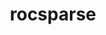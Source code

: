 ---
title: "rocsparse"
layout: cache
categories: [package, develop]
meta: {"compilers": ["gcc@11.4.0", "gcc@13.2.0"], "num_specs": 22, "num_specs_by_stack": {"e4s": 12, "ml-linux-x86_64-rocm": 10, "root": 22}, "oss": ["ubuntu22.04", "ubuntu24.04"], "platforms": ["linux"], "stacks": ["e4s", "ml-linux-x86_64-rocm", "root"], "targets": ["x86_64_v3"], "versions": ["6.1.2", "6.3.2", "6.3.3"]}
spec_details: [{"compiler": "gcc@11.4.0", "hash": "2abkd25mcayyk6yanulhoclghjllq77p", "os": "ubuntu22.04", "platform": "linux", "size": "-", "stacks": ["e4s", "root"], "target": "x86_64_v3", "variants": ["amdgpu_target:=auto", "~asan", "build_system=cmake", "build_type=Release", "generator=make", "~ipo", "~test"], "versions": ["6.3.3"]}, {"compiler": "gcc@13.2.0", "hash": "3fudn77ng5usxlrrauuaee2wcw5f3q4o", "os": "ubuntu24.04", "platform": "linux", "size": "-", "stacks": ["ml-linux-x86_64-rocm", "root"], "target": "x86_64_v3", "variants": ["amdgpu_target:=gfx90a", "~asan", "build_system=cmake", "build_type=Release", "generator=make", "~ipo", "~test"], "versions": ["6.1.2"]}, {"compiler": "gcc@13.2.0", "hash": "3vkrvn4axpvuveyvfwf4i23yiwkgpcxd", "os": "ubuntu24.04", "platform": "linux", "size": "-", "stacks": ["ml-linux-x86_64-rocm", "root"], "target": "x86_64_v3", "variants": ["amdgpu_target:=gfx90a", "~asan", "build_system=cmake", "build_type=Release", "generator=make", "~ipo", "~test"], "versions": ["6.1.2"]}, {"compiler": "gcc@11.4.0", "hash": "5s75xy5j7fcktziqjhzsnkiko3q5335n", "os": "ubuntu22.04", "platform": "linux", "size": "-", "stacks": ["e4s", "root"], "target": "x86_64_v3", "variants": ["amdgpu_target:=auto", "~asan", "build_system=cmake", "build_type=Release", "generator=make", "~ipo", "~test"], "versions": ["6.3.2"]}, {"compiler": "gcc@11.4.0", "hash": "6puzi24zgqh7znxprzztmqoocihwulfi", "os": "ubuntu22.04", "platform": "linux", "size": "-", "stacks": ["e4s", "root"], "target": "x86_64_v3", "variants": ["amdgpu_target:=auto", "~asan", "build_system=cmake", "build_type=Release", "generator=make", "~ipo", "~test"], "versions": ["6.3.3"]}, {"compiler": "gcc@11.4.0", "hash": "bgozgsrloykkfodm2ofspmokwv3au4xu", "os": "ubuntu22.04", "platform": "linux", "size": "-", "stacks": ["e4s", "root"], "target": "x86_64_v3", "variants": ["amdgpu_target:=auto", "~asan", "build_system=cmake", "build_type=Release", "generator=make", "~ipo", "~test"], "versions": ["6.3.2"]}, {"compiler": "gcc@11.4.0", "hash": "clrjzg2xpb7cje4nztt2cf4tnkax25pn", "os": "ubuntu22.04", "platform": "linux", "size": "-", "stacks": ["e4s", "root"], "target": "x86_64_v3", "variants": ["amdgpu_target:=auto", "~asan", "build_system=cmake", "build_type=Release", "generator=make", "~ipo", "~test"], "versions": ["6.3.3"]}, {"compiler": "gcc@13.2.0", "hash": "dz6p2gndw2htafx74lm6hauickgtb5qn", "os": "ubuntu24.04", "platform": "linux", "size": "-", "stacks": ["ml-linux-x86_64-rocm", "root"], "target": "x86_64_v3", "variants": ["amdgpu_target:=gfx90a", "~asan", "build_system=cmake", "build_type=Release", "generator=make", "~ipo", "~test"], "versions": ["6.1.2"]}, {"compiler": "gcc@11.4.0", "hash": "hjsiimm2alwrmwfxcqya4khf62ay766l", "os": "ubuntu22.04", "platform": "linux", "size": "-", "stacks": ["e4s", "root"], "target": "x86_64_v3", "variants": ["amdgpu_target:=auto", "~asan", "build_system=cmake", "build_type=Release", "generator=make", "~ipo", "~test"], "versions": ["6.3.3"]}, {"compiler": "gcc@11.4.0", "hash": "jfznx3ypjprryj4meaiudv636n4beo44", "os": "ubuntu22.04", "platform": "linux", "size": "-", "stacks": ["e4s", "root"], "target": "x86_64_v3", "variants": ["amdgpu_target:=auto", "~asan", "build_system=cmake", "build_type=Release", "generator=make", "~ipo", "~test"], "versions": ["6.3.3"]}, {"compiler": "gcc@11.4.0", "hash": "mmgz4elfosx6y7bgx6y5bz7uwgoyovkg", "os": "ubuntu22.04", "platform": "linux", "size": "-", "stacks": ["e4s", "root"], "target": "x86_64_v3", "variants": ["amdgpu_target:=auto", "~asan", "build_system=cmake", "build_type=Release", "generator=make", "~ipo", "~test"], "versions": ["6.3.3"]}, {"compiler": "gcc@13.2.0", "hash": "pg2lqewuzivxba4kah4fyjpdpcljhria", "os": "ubuntu24.04", "platform": "linux", "size": "-", "stacks": ["ml-linux-x86_64-rocm", "root"], "target": "x86_64_v3", "variants": ["amdgpu_target:=gfx90a", "~asan", "build_system=cmake", "build_type=Release", "generator=make", "~ipo", "~test"], "versions": ["6.1.2"]}, {"compiler": "gcc@11.4.0", "hash": "prz5g6ymqne2yyfwtca7bbrjxk5hh22n", "os": "ubuntu22.04", "platform": "linux", "size": "-", "stacks": ["e4s", "root"], "target": "x86_64_v3", "variants": ["amdgpu_target:=auto", "~asan", "build_system=cmake", "build_type=Release", "generator=make", "~ipo", "~test"], "versions": ["6.3.3"]}, {"compiler": "gcc@13.2.0", "hash": "raupc7qqqij4tjvwpizhdfavib3rzafp", "os": "ubuntu24.04", "platform": "linux", "size": "-", "stacks": ["ml-linux-x86_64-rocm", "root"], "target": "x86_64_v3", "variants": ["amdgpu_target:=gfx90a", "~asan", "build_system=cmake", "build_type=Release", "generator=make", "~ipo", "~test"], "versions": ["6.1.2"]}, {"compiler": "gcc@13.2.0", "hash": "scgzoipq2jlt6snfqtnn5x3ielzazpp2", "os": "ubuntu24.04", "platform": "linux", "size": "-", "stacks": ["ml-linux-x86_64-rocm", "root"], "target": "x86_64_v3", "variants": ["amdgpu_target:=gfx90a", "~asan", "build_system=cmake", "build_type=Release", "generator=make", "~ipo", "~test"], "versions": ["6.1.2"]}, {"compiler": "gcc@11.4.0", "hash": "snvwtglajd6lol3rykxm2762ijy5bo5h", "os": "ubuntu22.04", "platform": "linux", "size": "-", "stacks": ["e4s", "root"], "target": "x86_64_v3", "variants": ["amdgpu_target:=auto", "~asan", "build_system=cmake", "build_type=Release", "generator=make", "~ipo", "~test"], "versions": ["6.3.3"]}, {"compiler": "gcc@13.2.0", "hash": "u753aoqcri7yhzm73j3itg6ub6t5jcmv", "os": "ubuntu24.04", "platform": "linux", "size": "-", "stacks": ["ml-linux-x86_64-rocm", "root"], "target": "x86_64_v3", "variants": ["amdgpu_target:=gfx90a", "~asan", "build_system=cmake", "build_type=Release", "generator=make", "~ipo", "~test"], "versions": ["6.1.2"]}, {"compiler": "gcc@13.2.0", "hash": "uegzf4u3kralnhd7afkrr43mpbkawzy5", "os": "ubuntu24.04", "platform": "linux", "size": "-", "stacks": ["ml-linux-x86_64-rocm", "root"], "target": "x86_64_v3", "variants": ["amdgpu_target:=gfx90a", "~asan", "build_system=cmake", "build_type=Release", "generator=make", "~ipo", "~test"], "versions": ["6.1.2"]}, {"compiler": "gcc@11.4.0", "hash": "uvdtc2kojqr6jssqaxd6nu2sazz6uxi2", "os": "ubuntu22.04", "platform": "linux", "size": "-", "stacks": ["e4s", "root"], "target": "x86_64_v3", "variants": ["amdgpu_target:=auto", "~asan", "build_system=cmake", "build_type=Release", "generator=make", "~ipo", "~test"], "versions": ["6.3.3"]}, {"compiler": "gcc@11.4.0", "hash": "vtp4ettuzfse6q3omdoti676bgyfvexa", "os": "ubuntu22.04", "platform": "linux", "size": "-", "stacks": ["e4s", "root"], "target": "x86_64_v3", "variants": ["amdgpu_target:=auto", "~asan", "build_system=cmake", "build_type=Release", "generator=make", "~ipo", "~test"], "versions": ["6.3.2"]}, {"compiler": "gcc@13.2.0", "hash": "wqschgaucdgic3airuutarwx5viv2tyw", "os": "ubuntu24.04", "platform": "linux", "size": "-", "stacks": ["ml-linux-x86_64-rocm", "root"], "target": "x86_64_v3", "variants": ["amdgpu_target:=gfx90a", "~asan", "build_system=cmake", "build_type=Release", "generator=make", "~ipo", "~test"], "versions": ["6.1.2"]}, {"compiler": "gcc@13.2.0", "hash": "ynmryuvbxm777chavger3sdc5dlcdz37", "os": "ubuntu24.04", "platform": "linux", "size": "-", "stacks": ["ml-linux-x86_64-rocm", "root"], "target": "x86_64_v3", "variants": ["amdgpu_target:=gfx90a", "~asan", "build_system=cmake", "build_type=Release", "generator=make", "~ipo", "~test"], "versions": ["6.1.2"]}]
---